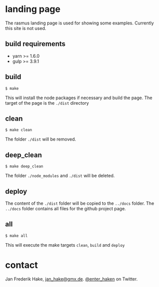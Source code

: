 # landing page

The rasmus landing page is used for showing some examples.
Currently this site is not used.

## build requirements

* yarn >= 1.6.0
* gulp >= 3.9.1

## build

    $ make

This will install the node packages if necessary and build the page.
The target of the page is the `./dist` directory

## clean

    $ make clean

The folder `./dist` will be removed.

## deep_clean 

    $ make deep_clean

The folder `./node_modules` and `./dist` will be deleted.

## deploy

The content of the `./dist` folder will be copied to the `../docs` folder.
The `../docs` folder contains all files for the github project page.

## all

    $ make all

This will execute the make targets `clean`, `build` and `deploy`

# contact

Jan Frederik Hake, <jan_hake@gmx.de>. [@enter_haken](https://twitter.com/enter_haken) on Twitter.

